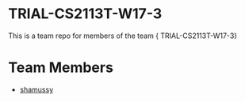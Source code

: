#  TRIAL-CS2113T-W17-3
This is a team repo for members of the team { TRIAL-CS2113T-W17-3}

# Team Members
* [shamussy](members/shamus.md)
